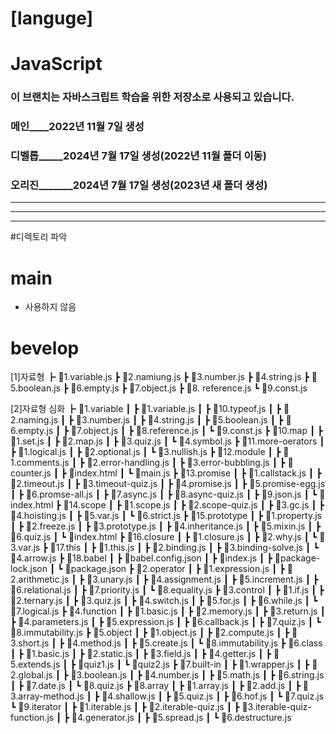 # [languge] 
# JavaScript

### 이 브랜치는 자바스크립트 학습을 위한 저장소로 사용되고 있습니다.
### 메인____2022년 11월 7일 생성
### 디벨롭_____2024년 7월 17일 생성(2022년 11월 폴더 이동)
### 오리진_______2024년 7월 17일 생성(2023년 새 폴더 생성)

----------------------------------------------------------------------------------------
--------------------------------------------------------------------------
---------------------------------------------------------------

#디렉토리 파악
# main
  - 사용하지 않음

# bevelop
[1]자료형
 ┣ 📜1.variable.js
 ┣ 📜2.namiung.js
 ┣ 📜3.number.js
 ┣ 📜4.string.js
 ┣ 📜5.boolean.js
 ┣ 📜6.empty.js
 ┣ 📜7.object.js
 ┣ 📜8. reference.js
 ┗ 📜9.const.js

[2]자료형 심화
┣ 📂1.variable
┃ ┣ 📜1.variable.js
┃ ┣ 📜10.typeof.js
┃ ┣ 📜2.naming.js
┃ ┣ 📜3.number.js
┃ ┣ 📜4.string.js
┃ ┣ 📜5.boolean.js
┃ ┣ 📜6.empty.js
┃ ┣ 📜7.object.js
┃ ┣ 📜8.reference.js
┃ ┗ 📜9.const.js
┣ 📂10.map
┃ ┣ 📜1.set.js
┃ ┣ 📜2.map.js
┃ ┣ 📜3.quiz.js
┃ ┗ 📜4.symbol.js
┣ 📂11.more-oerators
┃ ┣ 📜1.logical.js
┃ ┣ 📜2.optional.js
┃ ┗ 📜3.nullish.js
┣ 📂12.module
┃ ┣ 📜1.comments.js
┃ ┣ 📜2.error-handling.js
┃ ┣ 📜3.error-bubbling.js
┃ ┣ 📜counter.js
┃ ┣ 📜index.html
┃ ┗ 📜main.js
┣ 📂13.promise
┃ ┣ 📜1.callstack.js
┃ ┣ 📜2.timeout.js
┃ ┣ 📜3.timeout-quiz.js
┃ ┣ 📜4.promise.js
┃ ┣ 📜5.promise-egg.js
┃ ┣ 📜6.promse-all.js
┃ ┣ 📜7.async.js
┃ ┣ 📜8.async-quiz.js
┃ ┣ 📜9.json.js
┃ ┗ 📜index.html
┣ 📂14.scope
┃ ┣ 📜1.scope.js
┃ ┣ 📜2.scope-quiz.js
┃ ┣ 📜3.gc.js
┃ ┣ 📜4.hoisting.js
┃ ┣ 📜5.var.js
┃ ┗ 📜6.strict.js
┣ 📂15.prototype
┃ ┣ 📜1.property.js
┃ ┣ 📜2.freeze.js
┃ ┣ 📜3.prototype.js
┃ ┣ 📜4.inheritance.js
┃ ┣ 📜5.mixin.js
┃ ┣ 📜6.quiz.js
┃ ┗ 📜index.html
┣ 📂16.closure
┃ ┣ 📜1.closure.js
┃ ┣ 📜2.why.js
┃ ┗ 📜3.var.js
┣ 📂17.this
┃ ┣ 📜1.this.js
┃ ┣ 📜2.binding.js
┃ ┣ 📜3.binding-solve.js
┃ ┗ 📜4.arrow.js
┣ 📂18.babel
┃ ┣ 📜babel.config.json
┃ ┣ 📜index.js
┃ ┣ 📜package-lock.json
┃ ┗ 📜package.json
┣ 📂2.operator
┃ ┣ 📜1.expression.js
┃ ┣ 📜2.arithmetic.js
┃ ┣ 📜3.unary.js
┃ ┣ 📜4.assignment.js
┃ ┣ 📜5.increment.js
┃ ┣ 📜6.relational.js
┃ ┣ 📜7.priority.js
┃ ┗ 📜8.equality.js
┣ 📂3.control
┃ ┣ 📜1.if.js
┃ ┣ 📜2.ternary.js
┃ ┣ 📜3.quiz.js
┃ ┣ 📜4.switch.js
┃ ┣ 📜5.for.js
┃ ┣ 📜6.while.js
┃ ┗ 📜7.logical.js
┣ 📂4.function
┃ ┣ 📜1.basic.js
┃ ┣ 📜2.memory.js
┃ ┣ 📜3.return.js
┃ ┣ 📜4.parameters.js
┃ ┣ 📜5.expression.js
┃ ┣ 📜6.callback.js
┃ ┣ 📜7.quiz.js
┃ ┗ 📜8.immutability.js
┣ 📂5.object
┃ ┣ 📜1.object.js
┃ ┣ 📜2.compute.js
┃ ┣ 📜3.short.js
┃ ┣ 📜4.method.js
┃ ┣ 📜5.create.js
┃ ┗ 📜8.immutability.js
┣ 📂6.class
┃ ┣ 📜1.basic.js
┃ ┣ 📜2.static.js
┃ ┣ 📜3.field.js
┃ ┣ 📜4.getter.js
┃ ┣ 📜5.extends.js
┃ ┣ 📜quiz1.js
┃ ┗ 📜quiz2.js
┣ 📂7.built-in
┃ ┣ 📜1.wrapper.js
┃ ┣ 📜2.global.js
┃ ┣ 📜3.boolean.js
┃ ┣ 📜4.number.js
┃ ┣ 📜5.math.js
┃ ┣ 📜6.string.js
┃ ┣ 📜7.date.js
┃ ┗ 📜8.quiz.js
┣ 📂8.array
┃ ┣ 📜1.array.js
┃ ┣ 📜2.add.js
┃ ┣ 📜3.array-method.js
┃ ┣ 📜4.shallow.js
┃ ┣ 📜5.quiz.js
┃ ┣ 📜6.hof.js
┃ ┗ 📜7.quiz.js
┗ 📂9.iterator
┃ ┣ 📜1.iterable.js
┃ ┣ 📜2.iterable-quiz.js
┃ ┣ 📜3.iterable-quiz-function.js
┃ ┣ 📜4.generator.js
┃ ┣ 📜5.spread.js
┃ ┗ 📜6.destructure.js


